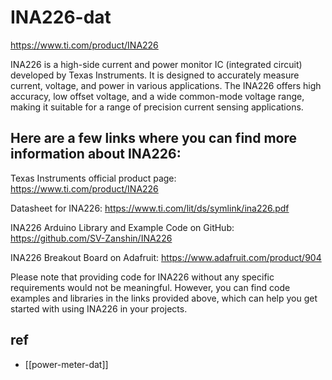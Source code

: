 
# INA226-dat 


https://www.ti.com/product/INA226


INA226 is a high-side current and power monitor IC (integrated circuit) developed by Texas Instruments. It is designed to accurately measure current, voltage, and power in various applications. The INA226 offers high accuracy, low offset voltage, and a wide common-mode voltage range, making it suitable for a range of precision current sensing applications.

## Here are a few links where you can find more information about INA226:

Texas Instruments official product page: https://www.ti.com/product/INA226

Datasheet for INA226: https://www.ti.com/lit/ds/symlink/ina226.pdf

INA226 Arduino Library and Example Code on GitHub: https://github.com/SV-Zanshin/INA226

INA226 Breakout Board on Adafruit: https://www.adafruit.com/product/904

Please note that providing code for INA226 without any specific requirements would not be meaningful. However, you can find code examples and libraries in the links provided above, which can help you get started with using INA226 in your projects.


## ref 

- [[power-meter-dat]]